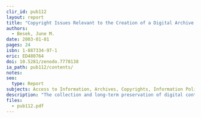```yaml
---
clir_id: pub112
layout: report
title: "Copyright Issues Relevant to the Creation of a Digital Archive: A Preliminary Assessment"
authors: 
  - Besek, June M.
date: 2003-01-01
pages: 24
isbn: 1-887334-97-1
eric: ED480764
doi: 10.5281/zenodo.7778138
ia_path: pub112/contents/
notes: 
seo:
  type: Report
subjects: Access to Information, Archives, Copyrights, Information Policy, Information Storage, Intellectual Property, Laws, Library Technical Processes, Ownership, Preservation
description: "The collection and long-term preservation of digital content pose challenges to the intellectual property regime within which libraries and archives are accustomed to working. How to achieve an appropriate balance between copyright owners and users is a topic of ongoing debate in legal and policy circles. This paper describes copyright rights and exceptions and highlights issues potentially involved in the creation of a nonprofit digital archive. The paper is necessarily very general, since many decisions concerning the proposed archive’s scope and operation have not yet been made. The purpose of an archive (e.g., to ensure preservation or to provide an easy and convenient means of access), its subject matter, and the manner in which it will acquire copies, as well as who will have access to the archive, from where, and under what conditions, are all factors critical to determining the copyright implications for works to be included in it. The goal of this paper is to provide basic information about the copyright law for those developing such an archive and thereby enable them to recognize areas in which it could impinge on copyright rights and to plan accordingly."
files:
  - pub112.pdf
---
```

